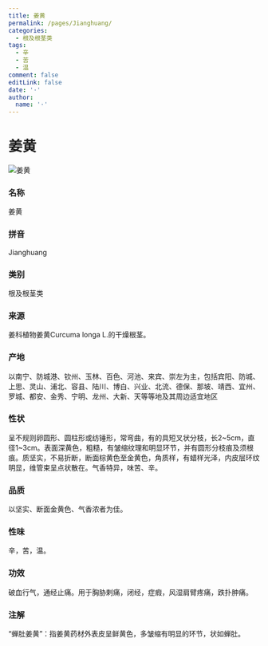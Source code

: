 ```yaml
---
title: 姜黄
permalink: /pages/Jianghuang/
categories: 
  - 根及根茎类
tags: 
  - 辛
  - 苦
  - 温
comment: false
editLink: false
date: '·'
author: 
  name: '·'
---
```

# 姜黄

![姜黄](https://image.zhongyibaike.com/image/%E5%A7%9C%E9%BB%84/%E5%A7%9C%E9%BB%84.jpg)

<!-- more -->
### 名称
姜黄

### 拼音
Jianghuang

### 类别
根及根茎类

### 来源
姜科植物姜黄Curcuma longa L.的干燥根茎。

### 产地
以南宁、防城港、钦州、玉林、百色、河池、来宾、崇左为主，包括宾阳、防城、上思、灵山、浦北、容县、陆川、博白、兴业、北流、德保、那坡、靖西、宜州、罗城、都安、金秀、宁明、龙州、大新、天等等地及其周边适宜地区

### 性状
呈不规则卵圆形、圆柱形或纺锤形，常弯曲，有的具短叉状分枝，长2~5cm，直径1~3cm。表面深黄色，粗糙，有皱缩纹理和明显环节，并有圆形分枝痕及须根痕。质坚实，不易折断，断面棕黄色至金黄色，角质样，有蜡样光泽，内皮层环纹明显，维管束呈点状散在。气香特异，味苦、辛。

### 品质
以坚实、断面金黄色、气香浓者为佳。

### 性味
辛，苦，温。

### 功效
破血行气，通经止痛。用于胸胁剌痛，闭经，症瘕，风湿肩臂疼痛，跌扑肿痛。

### 注解
“蝉肚姜黄”：指姜黄药材外表皮呈鲜黄色，多皱缩有明显的环节，状如蝉肚。
